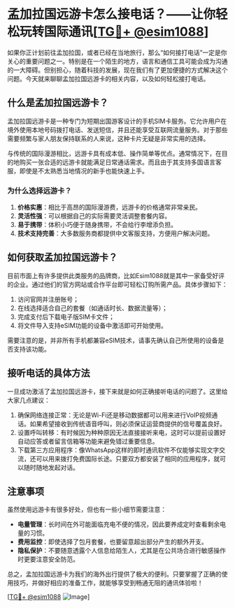 # 孟加拉国远游卡怎么接电话？——让你轻松玩转国际通讯[[TG💪+ @esim1088](https://t.me/s/esim1088)]

如果你正计划前往孟加拉国，或者已经在当地旅行，那么“如何接打电话”一定是你关心的重要问题之一。特别是在一个陌生的地方，语言和通信工具可能会成为沟通的一大障碍。但别担心，随着科技的发展，现在我们有了更加便捷的方式解决这个问题。今天就来聊聊孟加拉国远游卡的相关内容，以及如何轻松接打电话。

## 什么是孟加拉国远游卡？

孟加拉国远游卡是一种专门为短期出国游客设计的手机SIM卡服务。它允许用户在境外使用本地号码拨打电话、发送短信，并且还能享受互联网流量服务。对于那些需要频繁与家人朋友保持联系的人来说，这种卡片无疑是非常实用的选择。

与传统的国际漫游相比，远游卡具有成本低、操作简单等优点。通常情况下，在目的地购买一张合适的远游卡就能满足日常通话需求。而且由于其支持多国语言客服，即使是不太熟悉当地情况的新手也能快速上手。

### 为什么选择远游卡？
1. **价格实惠**：相比于高昂的国际漫游费，远游卡的价格通常非常亲民。
2. **灵活性强**：可以根据自己的实际需要灵活调整套餐内容。
3. **易于携带**：体积小巧便于随身携带，不会给行李增添负担。
4. **技术支持完善**：大多数服务商都提供中文客服支持，方便用户解决问题。

## 如何获取孟加拉国远游卡？

目前市面上有许多提供此类服务的品牌商，比如Esim1088就是其中一家备受好评的企业。通过他们的官方网站或合作平台即可轻松订购所需产品。具体步骤如下：

1. 访问官网并注册账号；
2. 在线选择适合自己的套餐（如通话时长、数据流量等）；
3. 完成支付后下载电子版SIM卡文件；
4. 将文件导入支持eSIM功能的设备中激活即可开始使用。

需要注意的是，并非所有手机都兼容eSIM技术，请事先确认自己所使用的设备是否支持该功能。

## 接听电话的具体方法

一旦成功激活了孟加拉国远游卡，接下来就是如何正确接听电话的问题了。这里给大家几点建议：

1. 确保网络连接正常：无论是Wi-Fi还是移动数据都可以用来进行VoIP视频通话。如果希望接收到传统语音呼叫，则必须保证运营商提供的信号覆盖良好。
2. 设置呼叫转移：有时候因为种种原因无法直接接听来电，这时可以提前设置好自动应答或者留言信箱等功能来避免错过重要信息。
3. 下载第三方应用程序：像WhatsApp这样的即时通讯软件不仅能够实现文字交流，还可以用来拨打免费国际长途。只要双方都安装了相同的应用程序，就可以随时随地发起对话。

## 注意事项

虽然使用远游卡有很多好处，但也有一些小细节需要注意：

- **电量管理**：长时间在外可能面临充电不便的情况，因此要养成定时查看剩余电量的习惯。
- **费用监控**：即使选择了包月套餐，也要留意超出部分产生的额外开支。
- **隐私保护**：不要随意透露个人信息给陌生人，尤其是在公共场合进行敏感操作时更要注意安全防范。

总之，孟加拉国远游卡为我们的海外出行提供了极大的便利。只要掌握了正确的使用技巧，并做好相应的准备工作，就能够享受到畅通无阻的通讯体验啦！

[[TG💪+ @esim1088](https://t.me/s/esim1088) ![Image](https://i.postimg.cc/4NQfJmqS/Snipaste-2025-05-13-00-14-12.png)]